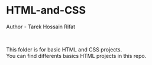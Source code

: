 # HTML-and-CSS

Author - Tarek Hossain Rifat

<br>

This folder is for basic HTML and CSS projects.
<br>
You can find differents basics HTML projects in this repo.